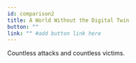 ```yaml
---
id: comparison2
title: A World Without the Digital Twin
button: ""
link: "" #add button link here
---
```


Countless attacks and countless victims.
